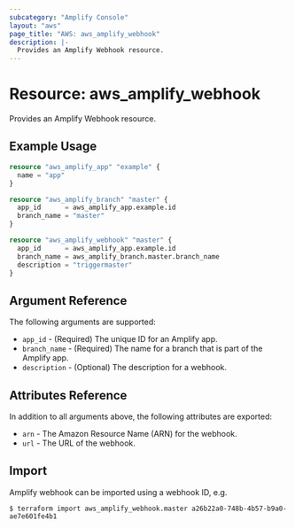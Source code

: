 ```yaml
---
subcategory: "Amplify Console"
layout: "aws"
page_title: "AWS: aws_amplify_webhook"
description: |-
  Provides an Amplify Webhook resource.
---
```


# Resource: aws_amplify_webhook

Provides an Amplify Webhook resource.

## Example Usage

```terraform
resource "aws_amplify_app" "example" {
  name = "app"
}

resource "aws_amplify_branch" "master" {
  app_id      = aws_amplify_app.example.id
  branch_name = "master"
}

resource "aws_amplify_webhook" "master" {
  app_id      = aws_amplify_app.example.id
  branch_name = aws_amplify_branch.master.branch_name
  description = "triggermaster"
}
```

## Argument Reference

The following arguments are supported:

* `app_id` - (Required) The unique ID for an Amplify app.
* `branch_name` - (Required) The name for a branch that is part of the Amplify app.
* `description` - (Optional) The description for a webhook.

## Attributes Reference

In addition to all arguments above, the following attributes are exported:

* `arn` - The Amazon Resource Name (ARN) for the webhook.
* `url` - The URL of the webhook.

## Import

Amplify webhook can be imported using a webhook ID, e.g.

```
$ terraform import aws_amplify_webhook.master a26b22a0-748b-4b57-b9a0-ae7e601fe4b1
```
